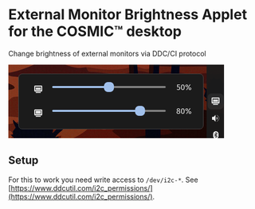 # External Monitor Brightness Applet for the COSMIC™ desktop

Change brightness of external monitors via DDC/CI protocol

![Screenshot](res/screenshot1.png)

## Setup

For this to work you need write access to `/dev/i2c-*`.
See [https://www.ddcutil.com/i2c_permissions/](https://www.ddcutil.com/i2c_permissions/).

